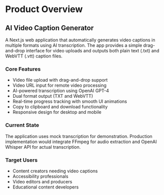 # Product Overview

## AI Video Caption Generator

A Next.js web application that automatically generates video captions in multiple formats using AI transcription. The app provides a simple drag-and-drop interface for video uploads and outputs both plain text (.txt) and WebVTT (.vtt) caption files.

### Core Features
- Video file upload with drag-and-drop support
- Video URL input for remote video processing
- AI-powered transcription using OpenAI GPT-4
- Dual format output (TXT and WebVTT)
- Real-time progress tracking with smooth UI animations
- Copy to clipboard and download functionality
- Responsive design for desktop and mobile

### Current State
The application uses mock transcription for demonstration. Production implementation would integrate FFmpeg for audio extraction and OpenAI Whisper API for actual transcription.

### Target Users
- Content creators needing video captions
- Accessibility professionals
- Video editors and producers
- Educational content developers